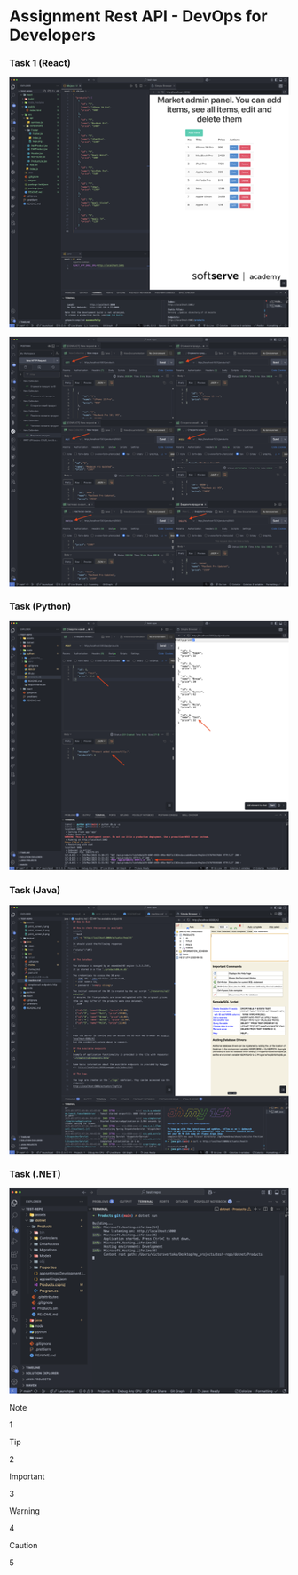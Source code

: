 # Assignment Rest API - DevOps for Developers

### Task 1 (React)

![Screenshoot](./assets/print_screen_1.png)

![Screenshoot](./assets/print_screen_2.png)

### Task (Python)

![Screenshoot](./assets/print_screen_3.png)

### Task (Java)

![Screenshoot](./assets/print_screen_4.png)

### Task (.NET)

![Screenshoot](./assets/print_screen_5.png)

> [!NOTE]
>
> 1

> [!TIP]
>
> 2

> [!IMPORTANT]
>
> 3

> [!WARNING]
>
> 4

> [!CAUTION]
>
> 5
